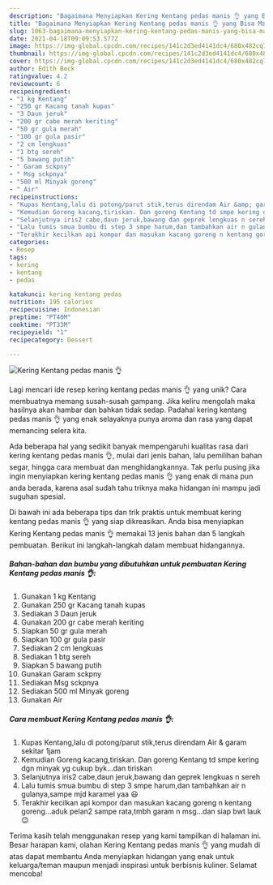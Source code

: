 ```yaml
---
description: "Bagaimana Menyiapkan Kering Kentang pedas manis 👌 yang Bisa Manjain Lidah"
title: "Bagaimana Menyiapkan Kering Kentang pedas manis 👌 yang Bisa Manjain Lidah"
slug: 1063-bagaimana-menyiapkan-kering-kentang-pedas-manis-yang-bisa-manjain-lidah
date: 2021-04-18T09:09:53.577Z
image: https://img-global.cpcdn.com/recipes/141c2d3ed4141dc4/680x482cq70/kering-kentang-pedas-manis-foto-resep-utama.jpg
thumbnail: https://img-global.cpcdn.com/recipes/141c2d3ed4141dc4/680x482cq70/kering-kentang-pedas-manis-foto-resep-utama.jpg
cover: https://img-global.cpcdn.com/recipes/141c2d3ed4141dc4/680x482cq70/kering-kentang-pedas-manis-foto-resep-utama.jpg
author: Edith Beck
ratingvalue: 4.2
reviewcount: 6
recipeingredient:
- "1 kg Kentang"
- "250 gr Kacang tanah kupas"
- "3 Daun jeruk"
- "200 gr cabe merah keriting"
- "50 gr gula merah"
- "100 gr gula pasir"
- "2 cm lengkuas"
- "1 btg sereh"
- "5 bawang putih"
- " Garam sckpny"
- " Msg sckpnya"
- "500 ml Minyak goreng"
- " Air"
recipeinstructions:
- "Kupas Kentang,lalu di potong/parut stik,terus direndam Air &amp; garam sekitar 1jam"
- "Kemudian Goreng kacang,tiriskan. Dan goreng Kentang td smpe kering dgn minyak yg cukup byk...dan tiriskan"
- "Selanjutnya iris2 cabe,daun jeruk,bawang dan geprek lengkuas n sereh"
- "Lalu tumis smua bumbu di step 3 smpe harum,dan tambahkan air n gulanya,sampe mjd karamel yaa 😃"
- "Terakhir kecilkan api kompor dan masukan kacang goreng n kentang goreng...aduk pelan2 sampe rata,tmbh garam n msg...dan siap bwt lauk 😉"
categories:
- Resep
tags:
- kering
- kentang
- pedas

katakunci: kering kentang pedas 
nutrition: 195 calories
recipecuisine: Indonesian
preptime: "PT40M"
cooktime: "PT33M"
recipeyield: "1"
recipecategory: Dessert

---
```



![Kering Kentang pedas manis 👌](https://img-global.cpcdn.com/recipes/141c2d3ed4141dc4/680x482cq70/kering-kentang-pedas-manis-foto-resep-utama.jpg)

Lagi mencari ide resep kering kentang pedas manis 👌 yang unik? Cara membuatnya memang susah-susah gampang. Jika keliru mengolah maka hasilnya akan hambar dan bahkan tidak sedap. Padahal kering kentang pedas manis 👌 yang enak selayaknya punya aroma dan rasa yang dapat memancing selera kita.

Ada beberapa hal yang sedikit banyak mempengaruhi kualitas rasa dari kering kentang pedas manis 👌, mulai dari jenis bahan, lalu pemilihan bahan segar, hingga cara membuat dan menghidangkannya. Tak perlu pusing jika ingin menyiapkan kering kentang pedas manis 👌 yang enak di mana pun anda berada, karena asal sudah tahu triknya maka hidangan ini mampu jadi suguhan spesial.




Di bawah ini ada beberapa tips dan trik praktis untuk membuat kering kentang pedas manis 👌 yang siap dikreasikan. Anda bisa menyiapkan Kering Kentang pedas manis 👌 memakai 13 jenis bahan dan 5 langkah pembuatan. Berikut ini langkah-langkah dalam membuat hidangannya.

<!--inarticleads1-->

##### Bahan-bahan dan bumbu yang dibutuhkan untuk pembuatan Kering Kentang pedas manis 👌:

1. Gunakan 1 kg Kentang
1. Gunakan 250 gr Kacang tanah kupas
1. Sediakan 3 Daun jeruk
1. Gunakan 200 gr cabe merah keriting
1. Siapkan 50 gr gula merah
1. Siapkan 100 gr gula pasir
1. Sediakan 2 cm lengkuas
1. Sediakan 1 btg sereh
1. Siapkan 5 bawang putih
1. Gunakan  Garam sckpny
1. Sediakan  Msg sckpnya
1. Sediakan 500 ml Minyak goreng
1. Gunakan  Air




<!--inarticleads2-->

##### Cara membuat Kering Kentang pedas manis 👌:

1. Kupas Kentang,lalu di potong/parut stik,terus direndam Air &amp; garam sekitar 1jam
1. Kemudian Goreng kacang,tiriskan. Dan goreng Kentang td smpe kering dgn minyak yg cukup byk...dan tiriskan
1. Selanjutnya iris2 cabe,daun jeruk,bawang dan geprek lengkuas n sereh
1. Lalu tumis smua bumbu di step 3 smpe harum,dan tambahkan air n gulanya,sampe mjd karamel yaa 😃
1. Terakhir kecilkan api kompor dan masukan kacang goreng n kentang goreng...aduk pelan2 sampe rata,tmbh garam n msg...dan siap bwt lauk 😉




Terima kasih telah menggunakan resep yang kami tampilkan di halaman ini. Besar harapan kami, olahan Kering Kentang pedas manis 👌 yang mudah di atas dapat membantu Anda menyiapkan hidangan yang enak untuk keluarga/teman maupun menjadi inspirasi untuk berbisnis kuliner. Selamat mencoba!
